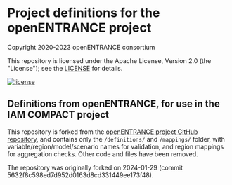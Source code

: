 #  Project definitions for the openENTRANCE project

Copyright 2020-2023 openENTRANCE consortium

This repository is licensed under the Apache License, Version 2.0 (the "License"); see
the [LICENSE](LICENSE) for details.

[![license](https://img.shields.io/badge/License-Apache%202.0-black)](https://github.com/openENTRANCE/openentrance/blob/main/LICENSE)

## Definitions from openENTRANCE, for use in the IAM COMPACT project

This repository is forked from the [openENTRANCE project GitHub repository](https://github.com/openENTRANCE/openentrance),
and contains only the `/definitions/` and `/mappings/` folder, with variable/region/model/scenario names for
validation, and region mappings for aggregation checks. Other code and files have been removed.

The repository was originally forked on 2024-01-29 (commit 5632f8c598ed7d952d0163d8cd331449ee173f48).

